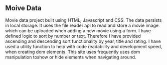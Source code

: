 ## Moive Data

Movie data project built using HTML, Javascript and CSS. The data persists in local storage. It uses the
file reader api to read and store a movie image which can be uploaded when adding a new movie using a form.
I have defined logic to sort by number or text. Therefore I have provided ascending and descending sort
functionality by year, title and rating. I have used a utility function to help with code readability and
development speed, when creating dom elements. This site uses frequently uses dom manipulation toshow or
hide elements when navigating around.
